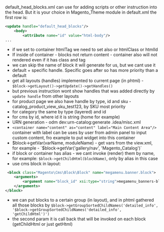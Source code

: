 default_head_blocks.xml can use for adding scripts or other instruction into the head. But it is your choice
in Magento_Theme module in default.xml the first row is:
```xml
<update handle="default_head_blocks"/>
    <body>
        <attribute name="id" value="html-body"/>
...
```

- if we set to container htmlTag we need to set also or htmlClass or htmlId
- If inside of container - blocks not return content - container also will not rendered even if it has class and tag 
- we can skip the name of block it will generate for us, but we cant use it
- default + specific handle. Specific goes after so has more priority than a default
- get all layouts (handles) implemented to current page (in phtml) - `$block->getLayout()->getUpdate()->getHandles()` 
- but previous instruction wont show handles that was added directly by `update handle` from other layouts
- for product page we also have handle by type, id and sku - catalog_product_view_sku_test123, by SKU most priority
- for category the same by type (layered) and id
- for cms by id, where id it is string (home for example)
- URN generation - odm dev:urn-catalog:generate .idea/misc.xml
- `<container name="content" as="content" label="Main Content Area"/>` container with label can be uses by user from admin panel to input custom content, fro example to put widget into this container 
- $block->getVar(varName, moduleName) - get vars from the view.xml, for example - `$block->getVar('gallery/nav', 'Magento_Catalog')`
- if block or container has alias - we cant invoke (render) them by name, for example: `$block->getChildHtml(blockName)`, only by alias in this case
- use cms block in layout:
```xml
 <block class="Magento\Cms\Block\Block" name="megamenu.banner.block">
    <arguments>
        <argument name="block_id" xsi:type="string">megamenu_banners-block</argument>
    </arguments>
</block>
```
- we can put blocks to a certain group (in layout), and in phtml gathered all those blocks by `$block->getGroupSortedChildNames('detailed_info', '$block->getGroupSortedChildNames('detailed_info', 'getChildHtml')')`
- the second param it is call back that will be invoked on each block (getChildHtml or just getHtml)